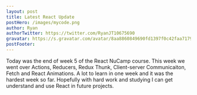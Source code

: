 ```yaml
---
layout: post
title: Latest React Update
postHero: /images/mycode.png
author: Ryan
authorTwitter: https://twitter.com/RyanJT10675690
gravatar: https://s.gravatar.com/avatar/8aa8860849690fd1397f0c42faa71795?s=80
postFooter:
---
```


Today was the end of week 5 of the React NuCamp course. This week we went over Actions, Reducers, Redux
Thunk, Client-server Communicaiton, Fetch and React Animations. A lot to learn in one week 
and it was the hardest week so far. Hopefully with hard work and studying I can get understand
and use React in future projects. 

